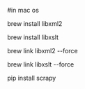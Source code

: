#in mac os

brew install libxml2

brew install libxslt

brew link libxml2 --force

brew link libxslt --force

pip install scrapy

